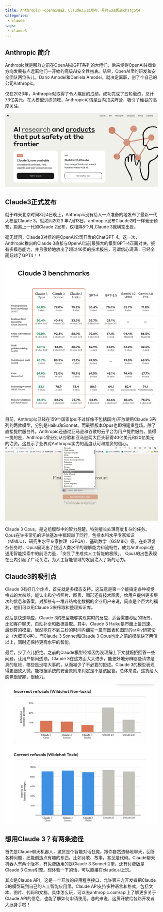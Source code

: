 ```yaml
---
title: Anthropic--openai强敌，Claude3正式发布，号称已经超越chatgpt4
categories:
 - claude
tags:
 - claude3
---
```


## Anthropic 简介
Anthropic就是那群之前在OpenAI搞GPT系列的大佬们，后来觉得OpenAI往商业方向发展有点远离他们一开始的高级AI安全性初衷。结果，OpenAI里的研发和安全团队两位头儿，Dario Amodei和Daniela Amodei，就决定离职，创了个自己的公司Anthropic。

仅在2023年，Anthropic就取得了令人瞩目的成绩，成功完成了五轮融资，总计73亿美元。在大模型训练领域，Anthropic可谓是业内顶尖阵营，吸引了硅谷的高度关注。



![Anthropic首页](../imags/ChatGPT/anthropic-home.png)

## Claude3正式发布

就于昨天北京时间3月4日晚上，Anthropic没有给人一点准备的地发布了最新一代大模型Claude 3，就如同2023 年7月13日，anthropic发布Claude2时一样毫无预警，距离上一代的Claude 2发布，仅相隔8个月,Claude 3就横空出世。

毫无疑问，Claude3对标的是OpenAi公司开发的ChatGPT-4。这一次，Anthropic推出的Claude 3直接与OpenAI当前最强大的模型GPT-4正面对决，拥有多模态能力，并且傲娇地放出了超过46页的技术报告，可谓信心满满：已经全面超越了GPT4！！
![Anthropic--openai强敌，Claude3正式发布，号称已经超越chatgpt4](../imags/ChatGPT/claude3.png)


目前，Anthropic已经在159个国家(ps:不过好像不包括国内)开放使用Claude 3系列的两款模型，分别是Haiku和Sonnet。而最强版本Opus也即将隆重登场。除了直接提供服务外，Anthropic还通过亚马逊和谷歌的云平台为用户提供服务。值得一提的是，Anthropic曾分别从谷歌和亚马逊两大巨头获得40亿美元和20亿美元的注资。这显示了业界对Anthropic实力的高度认可和投资的信心。
![claude支持国家列表](../imags/ChatGPT/claude3-1.png)


Claude 3 Opus，是这组模型中的智力翘楚，特别擅长处理高度复杂的任务。Opus在许多常见的评估基准中都超越了同行，包括本科水平专家知识（MMLU）、研究生水平专家推理（GPQA）、基础数学（GSM8K）等。在处理复杂任务时，Opus展现出了接近人类水平的理解能力和流畅性，成为Anthropic在通用智能探索中的前沿力量，「突显了生成式人工智能的极限」。 Opus的出色表现在业内引起了广泛关注，为人工智能领域的发展注入了新的活力。

## Claude3的吸引点

Claude 3有好几个炸点，首先就是多模态支持。这玩意是第一个能搞定各种视觉格式的大杀器，能认出和分析照片、图表、图形还有技术图表，给用户提供更多层次的信息和答案。对那些有一堆非结构化数据的企业用户来说，简直是个巨大的福利，他们可以用Claude 3来榨取和整理知识库。

然后是快速响应，Claude 3的模型能够实现实时的反应，适合需要秒回的场景，比如客户聊天、自动补全和数据提取。其中，Claude 3 Haiku是市面上最迅速、最划算的模型，居然能在不到三秒的时间内翻完一篇有图表和图形的arXiv研究论文（大概10k字）。而Claude 3 Sonnet和Claude 3 Opus也比之前的模型快了两倍以上，同时还保持更高水平的智能。

最后，少了点儿拒绝。之前的Claude模型经常因为没理解上下文就婉拒回答一些问题，让用户郁闷透顶。Claude 3在这方面大大进步，能更好地分辨哪些请求是真的危险，哪些是没啥大事的，从而减少了不必要的拒绝。Claude 3的模型表现得更细致入微，能根据系统的安全原则来判定是不是该回答。总体来说，这货给人感觉很智能，很给力。

![claude3拒绝率对比图](../imags/claude/claude-reject-rating.png)

## 想用Claude 3？有两条途径

首先是Claude聊天机器人，这货是个智能对话狂魔，跟你自然流畅地聊天，回答各种问题，还能创造点有趣的东西，比如诗歌、故事，甚至是代码。Claude聊天机器人有两个版本，有免费版用的是Claude 3 Sonnet引擎，还有付费版是Claude 3 Opus引擎。想体验一下的话，可以直接在claude.ai上玩。

其次是Claude API，这是一个开放的应用程序接口，允许第三方开发者把Claude 3的模型玩到自己的人工智能应用里。Claude API支持多种语言和格式，包括文本、图片、代码和文档。具体怎么玩，可以去anthropic.com/api上了解更多关于Claude API的信息，也能了解如何申请使用。总的来说，这货开放给各路开发者大展身手啦！

